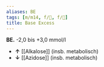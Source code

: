 ```yaml
---
aliases: BE
tags: [m/m14, f/🥼, f/🍺]
title: Base Excess
---
```

**BE.** -2,0 bis +3,0 mmol/l
- **↑** [[Alkalose]] (insb. metabolisch)
- **↓** [[Azidose]] (insb. metabolisch)